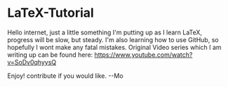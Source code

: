 LaTeX-Tutorial
==============
Hello internet, just a little something I'm putting up as I learn LaTeX, progress will be slow, but steady. 
I'm also learning how to use GitHub, so hopefully I wont make any fatal mistakes.
Original Video series which I am writing up can be found here:
https://www.youtube.com/watch?v=SoDv0qhyysQ

Enjoy! contribute if you would like.
--Mo
